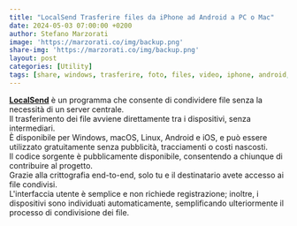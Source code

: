 ```yaml
---
title: "LocalSend Trasferire files da iPhone ad Android a PC o Mac"
date: 2024-05-03 07:00:00 +0200
author: Stefano Marzorati
image: 'https://marzorati.co/img/backup.png'
share-img: 'https://marzorati.co/img/backup.png'
layout: post
categories: [Utility]
tags: [share, windows, trasferire, foto, files, video, iphone, android, pc, mac]
---
```

<b><a href="https://localsend.org/it" target="_blank">LocalSend</a></b> è un programma che consente di condividere file senza la necessità di un server centrale.   
Il trasferimento dei file avviene direttamente tra i dispositivi, senza intermediari.   
È disponibile per Windows, macOS, Linux, Android e iOS, e può essere utilizzato gratuitamente senza pubblicità, tracciamenti o costi nascosti.   
Il codice sorgente è pubblicamente disponibile, consentendo a chiunque di contribuire al progetto.   
Grazie alla crittografia end-to-end, solo tu e il destinatario avete accesso ai file condivisi.   
L'interfaccia utente è semplice e non richiede registrazione; inoltre, i dispositivi sono individuati automaticamente, semplificando ulteriormente il processo di condivisione dei file.

